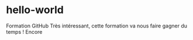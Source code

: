 # hello-world
Formation GitHub
Très intéressant, cette formation va nous faire gagner du temps !
Encore
